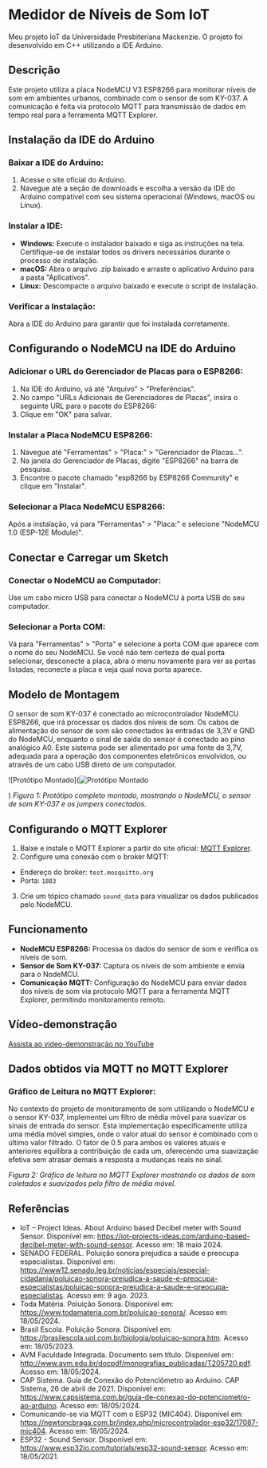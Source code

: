
# Medidor de Níveis de Som IoT

Meu projeto IoT da Universidade Presbiteriana Mackenzie. O projeto foi desenvolvido em C++ utilizando a IDE Arduino.

## Descrição

Este projeto utiliza a placa NodeMCU V3 ESP8266 para monitorar níveis de som em ambientes urbanos, combinado com o sensor de som KY-037. A comunicação é feita via protocolo MQTT para transmissão de dados em tempo real para a ferramenta MQTT Explorer.

## Instalação da IDE do Arduino

### Baixar a IDE do Arduino:

1. Acesse o site oficial do Arduino.
2. Navegue até a seção de downloads e escolha a versão da IDE do Arduino compatível com seu sistema operacional (Windows, macOS ou Linux).

### Instalar a IDE:

- **Windows:** Execute o instalador baixado e siga as instruções na tela. Certifique-se de instalar todos os drivers necessários durante o processo de instalação.
- **macOS:** Abra o arquivo .zip baixado e arraste o aplicativo Arduino para a pasta "Aplicativos".
- **Linux:** Descompacte o arquivo baixado e execute o script de instalação.

### Verificar a Instalação:

Abra a IDE do Arduino para garantir que foi instalada corretamente.

## Configurando o NodeMCU na IDE do Arduino

### Adicionar o URL do Gerenciador de Placas para o ESP8266:

1. Na IDE do Arduino, vá até "Arquivo" > "Preferências".
2. No campo "URLs Adicionais de Gerenciadores de Placas", insira o seguinte URL para o pacote do ESP8266:
3. Clique em "OK" para salvar.

### Instalar a Placa NodeMCU ESP8266:

1. Navegue até "Ferramentas" > "Placa:" > "Gerenciador de Placas...".
2. Na janela do Gerenciador de Placas, digite "ESP8266" na barra de pesquisa.
3. Encontre o pacote chamado "esp8266 by ESP8266 Community" e clique em "Instalar".

### Selecionar a Placa NodeMCU ESP8266:

Após a instalação, vá para "Ferramentas" > "Placa:" e selecione "NodeMCU 1.0 (ESP-12E Module)".

## Conectar e Carregar um Sketch

### Conectar o NodeMCU ao Computador:

Use um cabo micro USB para conectar o NodeMCU à porta USB do seu computador.

### Selecionar a Porta COM:

Vá para "Ferramentas" > "Porta" e selecione a porta COM que aparece com o nome do seu NodeMCU. Se você não tem certeza de qual porta selecionar, desconecte a placa, abra o menu novamente para ver as portas listadas, reconecte a placa e veja qual nova porta aparece.


## Modelo de Montagem

O sensor de som KY-037 é conectado ao microcontrolador NodeMCU ESP8266, que irá processar os dados dos níveis de som. Os cabos de alimentação do sensor de som são conectados às entradas de 3,3V e GND do NodeMCU, enquanto o sinal de saída do sensor é conectado ao pino analógico A0. Este sistema pode ser alimentado por uma fonte de 3,7V, adequada para a operação dos componentes eletrônicos envolvidos, ou através de um cabo USB direto de um computador.

![Protótipo Montado](![Protótipo Montado](https://private-user-images.githubusercontent.com/119772189/331902040-a6d531e0-f2c0-45e1-8678-71e7d5fec057.jpg?jwt=eyJhbGciOiJIUzI1NiIsInR5cCI6IkpXVCJ9.eyJpc3MiOiJnaXRodWIuY29tIiwiYXVkIjoicmF3LmdpdGh1YnVzZXJjb250ZW50LmNvbSIsImtleSI6ImtleTUiLCJleHAiOjE3MTYxNTQ2MDYsIm5iZiI6MTcxNjE1NDMwNiw)

) <!-- Note: Replace with actual image URL -->
*Figura 1: Protótipo completo montado, mostrando o NodeMCU, o sensor de som KY-037 e os jumpers conectados.*

## Configurando o MQTT Explorer

1. Baixe e instale o MQTT Explorer a partir do site oficial: [MQTT Explorer](http://mqtt-explorer.com/).
2. Configure uma conexão com o broker MQTT:
- Endereço do broker: `test.mosquitto.org`
- Porta: `1883`
3. Crie um tópico chamado `sound_data` para visualizar os dados publicados pelo NodeMCU.

## Funcionamento

- **NodeMCU ESP8266:** Processa os dados do sensor de som e verifica os níveis de som.
- **Sensor de Som KY-037:** Captura os níveis de som ambiente e envia para o NodeMCU.
- **Comunicação MQTT:** Configuração do NodeMCU para enviar dados dos níveis de som via protocolo MQTT para a ferramenta MQTT Explorer, permitindo monitoramento remoto.

## Vídeo-demonstração

[Assista ao vídeo-demonstração no YouTube](https://youtu.be/H3eee4xpNDw)

## Dados obtidos via MQTT no MQTT Explorer

### Gráfico de Leitura no MQTT Explorer:

No contexto do projeto de monitoramento de som utilizando o NodeMCU e o sensor KY-037, implementei um filtro de média móvel para suavizar os sinais de entrada do sensor. Esta implementação especificamente utiliza uma média móvel simples, onde o valor atual do sensor é combinado com o último valor filtrado. O fator de 0.5 para ambos os valores atuais e anteriores equilibra a contribuição de cada um, oferecendo uma suavização efetiva sem atrasar demais a resposta a mudanças reais no sinal.


*Figura 2: Gráfico de leitura no MQTT Explorer mostrando os dados de som coletados e suavizados pelo filtro de média móvel.*

## Referências

- IoT – Project Ideas. About Arduino based Decibel meter with Sound Sensor. Disponível em: <https://iot-projects-ideas.com/arduino-based-decibel-meter-with-sound-sensor>. Acesso em: 18 maio 2024.
- SENADO FEDERAL. Poluição sonora prejudica a saúde e preocupa especialistas. Disponível em: <https://www12.senado.leg.br/noticias/especiais/especial-cidadania/poluicao-sonora-prejudica-a-saude-e-preocupa-especialistas/poluicao-sonora-prejudica-a-saude-e-preocupa-especialistas>. Acesso em: 9 ago. 2023.
- Toda Matéria. Poluição Sonora. Disponível em: <https://www.todamateria.com.br/poluicao-sonora/>. Acesso em: 18/05/2024.
- Brasil Escola. Poluição Sonora. Disponível em: <https://brasilescola.uol.com.br/biologia/poluicao-sonora.htm>. Acesso em: 18/05/2023.
- AVM Faculdade Integrada. Documento sem título. Disponível em: <http://www.avm.edu.br/docpdf/monografias_publicadas/T205720.pdf>. Acesso em: 18/05/2024.
- CAP Sistema. Guia de Conexão do Potenciômetro ao Arduino. CAP Sistema, 26 de abril de 2021. Disponível em: <https://www.capsistema.com.br/guia-de-conexao-do-potenciometro-ao-arduino>. Acesso em: 18/05/2024.
- Comunicando-se via MQTT com o ESP32 (MIC404). Disponível em: <https://newtoncbraga.com.br/index.php/microcontrolador-esp32/17087-mic404>. Acesso em: 18/05/2024.
- ESP32 - Sound Sensor. Disponível em: <https://www.esp32io.com/tutorials/esp32-sound-sensor>. Acesso em: 18/05/2021.
